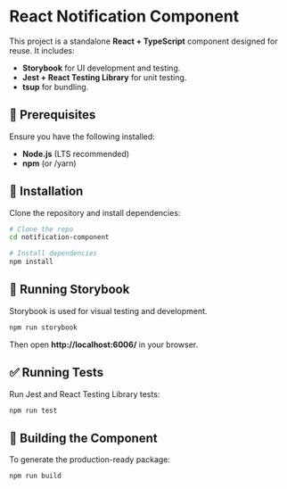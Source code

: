 # React Notification Component

This project is a standalone **React + TypeScript** component designed for reuse. It includes:

- **Storybook** for UI development and testing.
- **Jest + React Testing Library** for unit testing.
- **tsup** for bundling.

## 📌 Prerequisites

Ensure you have the following installed:

- **Node.js** (LTS recommended)
- **npm** (or /yarn)

## 🚀 Installation

Clone the repository and install dependencies:

```sh
# Clone the repo
cd notification-component

# Install dependencies
npm install
```

## 📖 Running Storybook

Storybook is used for visual testing and development.

```sh
npm run storybook
```

Then open **http://localhost:6006/** in your browser.

## ✅ Running Tests

Run Jest and React Testing Library tests:

```sh
npm run test
```

## 🔧 Building the Component

To generate the production-ready package:

```sh
npm run build
```
